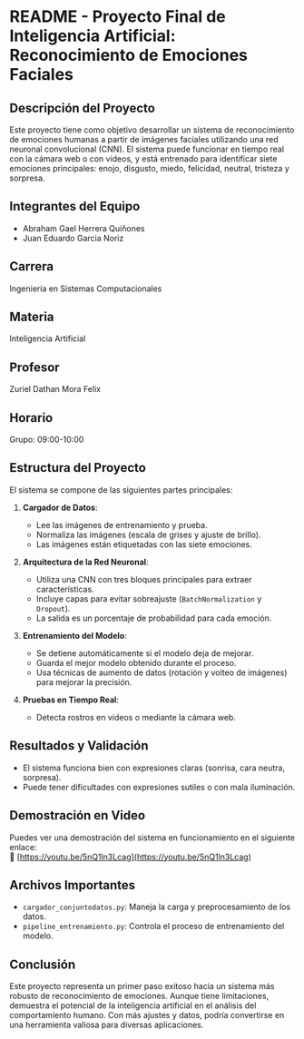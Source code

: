 # README - Proyecto Final de Inteligencia Artificial: Reconocimiento de Emociones Faciales

## Descripción del Proyecto
Este proyecto tiene como objetivo desarrollar un sistema de reconocimiento de emociones humanas a partir de imágenes faciales utilizando una red neuronal convolucional (CNN). El sistema puede funcionar en tiempo real con la cámara web o con videos, y está entrenado para identificar siete emociones principales: enojo, disgusto, miedo, felicidad, neutral, tristeza y sorpresa.

## Integrantes del Equipo
- Abraham Gael Herrera Quiñones
- Juan Eduardo Garcia Noriz

## Carrera
Ingeniería en Sistemas Computacionales

## Materia
Inteligencia Artificial

## Profesor
Zuriel Dathan Mora Felix

## Horario
Grupo: 09:00-10:00

## Estructura del Proyecto
El sistema se compone de las siguientes partes principales:

1. **Cargador de Datos**:
   - Lee las imágenes de entrenamiento y prueba.
   - Normaliza las imágenes (escala de grises y ajuste de brillo).
   - Las imágenes están etiquetadas con las siete emociones.

2. **Arquitectura de la Red Neuronal**:
   - Utiliza una CNN con tres bloques principales para extraer características.
   - Incluye capas para evitar sobreajuste (`BatchNormalization` y `Dropout`).
   - La salida es un porcentaje de probabilidad para cada emoción.

3. **Entrenamiento del Modelo**:
   - Se detiene automáticamente si el modelo deja de mejorar.
   - Guarda el mejor modelo obtenido durante el proceso.
   - Usa técnicas de aumento de datos (rotación y volteo de imágenes) para mejorar la precisión.

4. **Pruebas en Tiempo Real**:
   - Detecta rostros en videos o mediante la cámara web.

## Resultados y Validación
- El sistema funciona bien con expresiones claras (sonrisa, cara neutra, sorpresa).
- Puede tener dificultades con expresiones sutiles o con mala iluminación.

## Demostración en Video
Puedes ver una demostración del sistema en funcionamiento en el siguiente enlace:  
🔗 [https://youtu.be/5nQ1ln3Lcag](https://youtu.be/5nQ1ln3Lcag)

## Archivos Importantes
- `cargador_conjuntodatos.py`: Maneja la carga y preprocesamiento de los datos.
- `pipeline_entrenamiento.py`: Controla el proceso de entrenamiento del modelo.

## Conclusión
Este proyecto representa un primer paso exitoso hacia un sistema más robusto de reconocimiento de emociones. Aunque tiene limitaciones, demuestra el potencial de la inteligencia artificial en el análisis del comportamiento humano. Con más ajustes y datos, podría convertirse en una herramienta valiosa para diversas aplicaciones.